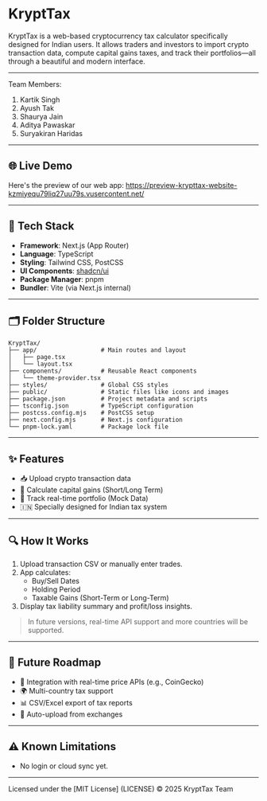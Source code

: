 # KryptTax
KryptTax is a web-based cryptocurrency tax calculator specifically designed for Indian users. It allows traders and investors to import crypto transaction data, compute capital gains taxes, and track their portfolios—all through a beautiful and modern interface.

---

Team Members:
1. Kartik Singh
2. Ayush Tak
3. Shaurya Jain
4. Aditya Pawaskar
5. Suryakiran Haridas
   
---

## 🌐 Live Demo
Here's the preview of our web app:
https://preview-krypttax-website-kzmiyequ79liq27uu79s.vusercontent.net/

---

## 🧰 Tech Stack

- **Framework**: Next.js (App Router)
- **Language**: TypeScript
- **Styling**: Tailwind CSS, PostCSS
- **UI Components**: [shadcn/ui](https://ui.shadcn.com/)
- **Package Manager**: pnpm
- **Bundler**: Vite (via Next.js internal)

---

## 🗂️ Folder Structure

```
KryptTax/
├── app/                  # Main routes and layout
│   ├── page.tsx
│   └── layout.tsx
├── components/           # Reusable React components
│   └── theme-provider.tsx
├── styles/               # Global CSS styles
├── public/               # Static files like icons and images
├── package.json          # Project metadata and scripts
├── tsconfig.json         # TypeScript configuration
├── postcss.config.mjs    # PostCSS setup
├── next.config.mjs       # Next.js configuration
└── pnpm-lock.yaml        # Package lock file
```

---

## ✨ Features

- 📥 Upload crypto transaction data
- 🧮 Calculate capital gains (Short/Long Term)
- 💼 Track real-time portfolio (Mock Data)
- 🇮🇳 Specially designed for Indian tax system

---

## 🔍 How It Works

1. Upload transaction CSV or manually enter trades.
2. App calculates:
    - Buy/Sell Dates
    - Holding Period
    - Taxable Gains (Short-Term or Long-Term)
3. Display tax liability summary and profit/loss insights.

> In future versions, real-time API support and more countries will be supported.

---


## 📄 Future Roadmap

- 🔁 Integration with real-time price APIs (e.g., CoinGecko)
- 🌍 Multi-country tax support
- 📊 CSV/Excel export of tax reports
- 🧾 Auto-upload from exchanges

---

## ⚠️ Known Limitations

- No login or cloud sync yet.

---
Licensed under the [MIT License]
(LICENSE) © 2025 KryptTax Team
